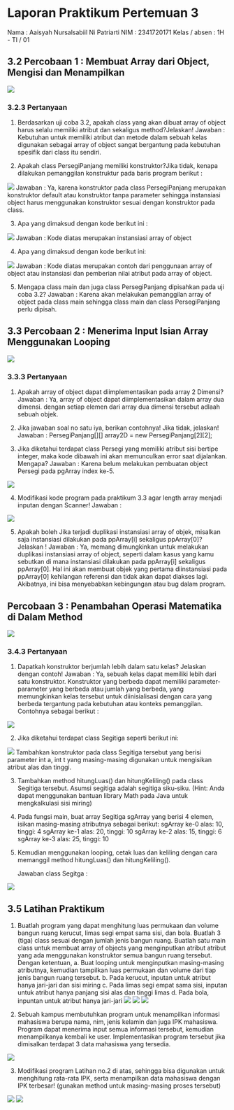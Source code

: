 # Laporan Praktikum Pertemuan 3

Nama            : Aaisyah Nursalsabiil Ni Patriarti
NIM             : 2341720171
Kelas / absen   : 1H - TI / 01

## 3.2 Percobaan 1 : Membuat Array dari Object, Mengisi dan Menampilkan
<img src="Percobaan1.png">

### 3.2.3 Pertanyaan
1. Berdasarkan uji coba 3.2, apakah class yang akan dibuat array of object harus selalu memiliki
atribut dan sekaligus method?Jelaskan!
Jawaban : 
Kebutuhan untuk memiliki atribut dan metode dalam sebuah kelas digunakan sebagai array of object sangat bergantung pada kebutuhan spesifik dari class itu sendiri.

2. Apakah class PersegiPanjang memiliki konstruktor?Jika tidak, kenapa dilakukan pemanggilan
konstruktur pada baris program berikut :
<img src="Pertanyaan3.2.3.2.png">
Jawaban : 
Ya, karena konstruktor pada class PersegiPanjang merupakan konstruktor default atau konstruktor tanpa parameter sehingga instansiasi object harus menggunakan konstruktor sesuai dengan konstruktor pada class.

3. Apa yang dimaksud dengan kode berikut ini :
<img src="Pertanyaan3.2.3.3.png">
Jawaban : 
Kode diatas merupakan instansiasi array of object

4. Apa yang dimaksud dengan kode berikut ini:
<img src="Pertanyaan3.2.3.4.png">
Jawaban : 
Kode diatas merupakan contoh dari penggunaan array of object atau instansiasi dan pemberian nilai atribut pada array of object.


5.  Mengapa class main dan juga class PersegiPanjang dipisahkan pada uji coba 3.2?
Jawaban :
Karena akan melakukan pemanggilan array of object pada class main sehingga class main dan class PersegiPanjang perlu dipisah.

## 3.3 Percobaan 2 :  Menerima Input Isian Array Menggunakan Looping
<img src="Percobaan2.png">

### 3.3.3 Pertanyaan
1. Apakah array of object dapat diimplementasikan pada array 2 Dimensi?
Jawaban : 
Ya, array of object dapat diimplementasikan dalam array dua dimensi. dengan setiap elemen dari array dua dimensi tersebut adlaah sebuah objek.

2. Jika jawaban soal no satu iya, berikan contohnya! Jika tidak, jelaskan!
Jawaban : 
PersegiPanjang[][] array2D = new PersegiPanjang[2][2];

3. Jika diketahui terdapat class Persegi yang memiliki atribut sisi bertipe integer, maka kode
dibawah ini akan memunculkan error saat dijalankan. Mengapa?
Jawaban :
Karena belum melakukan pembuatan object Persegi pada pgArray index ke-5.
<img src="Pertanyaan3.3.3.3.png">

4. Modifikasi kode program pada praktikum 3.3 agar length array menjadi inputan dengan Scanner!
Jawaban : 
<img src="Pertanyaan3.3.3.4.png">

5. Apakah boleh Jika terjadi duplikasi instansiasi array of objek, misalkan saja instansiasi dilakukan
pada ppArray[i] sekaligus ppArray[0]?Jelaskan !
Jawaban : 
Ya, memang dimungkinkan untuk melakukan duplikasi instansiasi array of object, seperti dalam kasus yang kamu sebutkan di mana instansiasi dilakukan pada ppArray[i] sekaligus ppArray[0]. Hal ini akan membuat objek yang pertama diinstansiasi pada ppArray[0] kehilangan referensi dan tidak akan dapat diakses lagi. Akibatnya, ini bisa menyebabkan kebingungan atau bug dalam program.

## Percobaan 3 : Penambahan Operasi Matematika di Dalam Method
<img src="Percobaan3.png">

### 3.4.3 Pertanyaan
1. Dapatkah konstruktor berjumlah lebih dalam satu kelas? Jelaskan dengan contoh!
Jawaban : 
Ya, sebuah kelas dapat memiliki lebih dari satu konstruktor. Konstruktor yang berbeda dapat memiliki parameter-parameter yang berbeda atau jumlah yang berbeda, yang memungkinkan kelas tersebut untuk diinisialisasi dengan cara yang berbeda tergantung pada kebutuhan atau konteks pemanggilan. Contohnya sebagai berikut :
<img src="Pertanyaan3.4.3.1.png">

2. Jika diketahui terdapat class Segitiga seperti berikut ini:
<img src="Pertanyaan3.4.3.2.png">
Tambahkan konstruktor pada class Segitiga tersebut yang berisi parameter int a, int t
yang masing-masing digunakan untuk mengisikan atribut alas dan tinggi.

3. Tambahkan method hitungLuas() dan hitungKeliling() pada class Segitiga
tersebut. Asumsi segitiga adalah segitiga siku-siku. (Hint: Anda dapat menggunakan bantuan
library Math pada Java untuk mengkalkulasi sisi miring)

4. Pada fungsi main, buat array Segitiga sgArray yang berisi 4 elemen, isikan masing-masing
atributnya sebagai berikut:
sgArray ke-0 alas: 10, tinggi: 4
sgArray ke-1 alas: 20, tinggi: 10
sgArray ke-2 alas: 15, tinggi: 6
sgArray ke-3 alas: 25, tinggi: 10

5. Kemudian menggunakan looping, cetak luas dan keliling dengan cara memanggil method
hitungLuas() dan hitungKeliling().

    Jawaban class Segitga : 
<img src="Pertanyaan3.4.3.png">

## 3.5 Latihan Praktikum
1. Buatlah program yang dapat menghitung luas permukaan dan volume bangun ruang kerucut, limas segi empat sama sisi, dan bola. Buatlah 3 (tiga) class sesuai dengan jumlah jenis bangun ruang. Buatlah satu main class untuk membuat array of objects yang menginputkan atribut atribut yang ada menggunakan konstruktor semua bangun ruang tersebut. Dengan ketentuan,
    a. Buat looping untuk menginputkan masing-masing atributnya, kemudian tampilkan luas permukaan dan volume dari tiap jenis bangun ruang tersebut.
    b. Pada kerucut, inputan untuk atribut hanya jari-jari dan sisi miring
    c. Pada limas segi empat sama sisi, inputan untuk atribut hanya panjang sisi alas dan tinggi limas
    d. Pada bola, inpuntan untuk atribut hanya jari-jari
    <img src="Latihan1.1.png">
    <img src="Latihan1.2.png">
    <img src="Latihan1.3.png">

2. Sebuah kampus membutuhkan program untuk menampilkan informasi mahasiswa berupa nama, nim, jenis kelamin dan juga IPK mahasiswa. Program dapat menerima input semua informasi tersebut, kemudian menampilkanya kembali ke user. Implementasikan program tersebut jika dimisalkan terdapat 3 data mahasiswa yang tersedia.
<img src="Latihan2.png">

3. Modifikasi program Latihan no.2 di atas, sehingga bisa digunakan untuk menghitung rata-rata IPK,
serta menampilkan data mahasiswa dengan IPK terbesar! (gunakan method untuk masing-masing
proses tersebut)
<img src="Latihan3.1.png">
<img src="Latihan3.2.png">